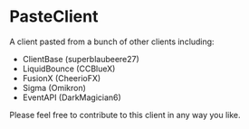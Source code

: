 # PasteClient
A client pasted from a bunch of other clients including:
- ClientBase (superblaubeere27)
- LiquidBounce (CCBlueX)
- FusionX (CheerioFX)
- Sigma (Omikron)
- EventAPI (DarkMagician6)

Please feel free to contribute to this client in any way you like.
